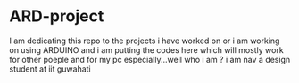 # ARD-project
I am dedicating this repo to the projects i have worked on or i am working on using ARDUINO and i am putting the codes here which will mostly work for other poeple and for my pc especially...well who i am ? i am nav a design student at iit guwahati
